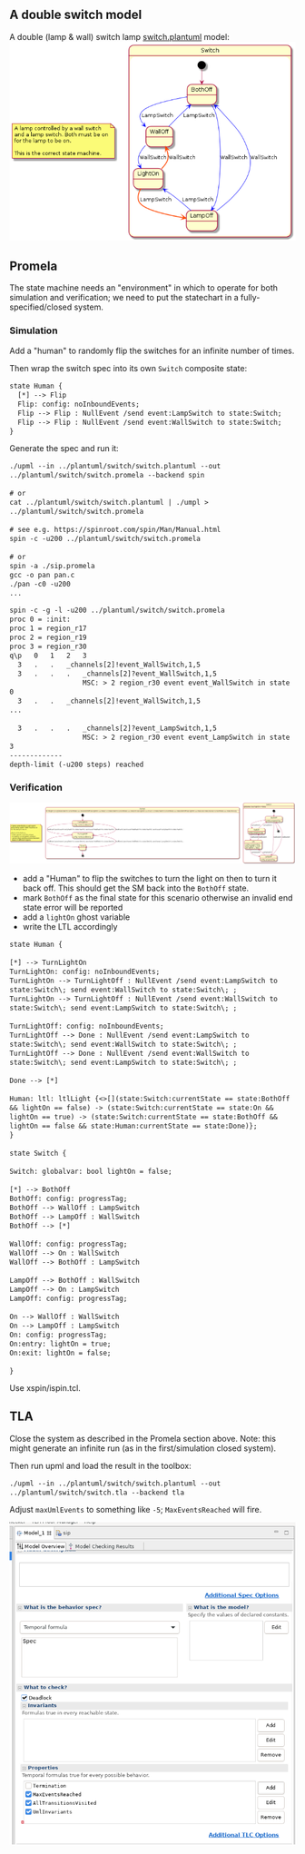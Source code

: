 ## A double switch  model

A double (lamp & wall) switch lamp [switch.plantuml](../../plantuml/switch/switch.plantuml) model:
![image](../../plantuml/switch/switch0.png)

## Promela 

The state machine needs an "environment" in which to operate for both simulation and verification; 
we need to put the statechart in a fully-specified/closed system.

### Simulation

Add a "human" to randomly flip the switches for an infinite number of times.

Then wrap the switch spec into its own ```Switch``` composite state:

```
state Human {
  [*] --> Flip
  Flip: config: noInboundEvents;
  Flip --> Flip : NullEvent /send event:LampSwitch to state:Switch;
  Flip --> Flip : NullEvent /send event:WallSwitch to state:Switch;
}
```

Generate the spec and run it:

```
./upml --in ../plantuml/switch/switch.plantuml --out ../plantuml/switch/switch.promela --backend spin

# or
cat ../plantuml/switch/switch.plantuml | ./umpl > ../plantuml/switch/switch.promela

# see e.g. https://spinroot.com/spin/Man/Manual.html
spin -c -u200 ../plantuml/switch/switch.promela

# or
spin -a ./sip.promela
gcc -o pan pan.c
./pan -c0 -u200
...
```

```
spin -c -g -l -u200 ../plantuml/switch/switch.promela
proc 0 = :init:
proc 1 = region_r17
proc 2 = region_r19
proc 3 = region_r30
q\p   0   1   2   3
  3   .   .   _channels[2]!event_WallSwitch,1,5
  3   .   .   .   _channels[2]?event_WallSwitch,1,5
                  MSC: > 2 region_r30 event event_WallSwitch in state 0
  3   .   .   _channels[2]!event_WallSwitch,1,5
...

  3   .   .   .   _channels[2]?event_LampSwitch,1,5
                  MSC: > 2 region_r30 event event_LampSwitch in state 3
-------------
depth-limit (-u200 steps) reached
```

### Verification

![image](../../plantuml/switch/switch.png)

- add a "Human" to flip the switches to turn the light on then to turn it back off. This should get the SM back into
the ```BothOff``` state.
- mark ```BothOff``` as the final state for this scenario otherwise an invalid end state error will be reported
- add a ```lightOn``` ghost variable
- write the LTL accordingly


```
state Human {

[*] --> TurnLightOn
TurnLightOn: config: noInboundEvents;
TurnLightOn --> TurnLightOff : NullEvent /send event:LampSwitch to state:Switch\; send event:WallSwitch to state:Switch\; ;
TurnLightOn --> TurnLightOff : NullEvent /send event:WallSwitch to state:Switch\; send event:LampSwitch to state:Switch\; ;

TurnLightOff: config: noInboundEvents;
TurnLightOff --> Done : NullEvent /send event:LampSwitch to state:Switch\; send event:WallSwitch to state:Switch\; ;
TurnLightOff --> Done : NullEvent /send event:WallSwitch to state:Switch\; send event:LampSwitch to state:Switch\; ;

Done --> [*]

Human: ltl: ltlLight {<>[](state:Switch:currentState == state:BothOff && lightOn == false) -> (state:Switch:currentState == state:On && lightOn == true) -> (state:Switch:currentState == state:BothOff && lightOn == false && state:Human:currentState == state:Done)};
}

state Switch {

Switch: globalvar: bool lightOn = false;

[*] --> BothOff
BothOff: config: progressTag;
BothOff --> WallOff : LampSwitch
BothOff --> LampOff : WallSwitch
BothOff --> [*]

WallOff: config: progressTag;
WallOff --> On : WallSwitch
WallOff --> BothOff : LampSwitch

LampOff --> BothOff : WallSwitch
LampOff --> On : LampSwitch
LampOff: config: progressTag;

On --> WallOff : WallSwitch
On --> LampOff : LampSwitch
On: config: progressTag;
On:entry: lightOn = true;
On:exit: lightOn = false;

}

```

Use xspin/ispin.tcl.


## TLA

Close the system as described in the Promela section above. Note: this might generate an infinite run (as in the first/simulation closed system).

Then run upml and load the result in the toolbox:

```
./upml --in ../plantuml/switch/switch.plantuml --out ../plantuml/switch/switch.tla --backend tla
```

Adjust ```maxUmlEvents``` to something like ```-5```; ```MaxEventsReached``` will fire.

![image](../../images/tla1.png)


